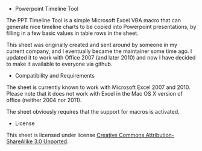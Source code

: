 * Powerpoint Timeline Tool

The PPT Timeline Tool is a simple Microsoft Excel VBA macro that can generate nice timeline charts to be copied into Powerpoint presentations, by filling in a few basic
values in table rows in the sheet.

This sheet was originally created and sent around by someone in my current company, and I eventually became the maintainer some time ago. I updated it to work with Office 2007 (and later 2010) and now I have decided to make it available to everyone via github.

* Compatibility and Requirements

The sheet is currently known to work with Microsoft Excel 2007 and 2010. Please note that it does not work with Excel in the Mac OS X version of office (neither 2004 nor 2011).

The sheet obviously requires that the support for macros is activated.

* License

This sheet is licensed under license [Creative Commons Attribution-ShareAlike 3.0 Unported](http://creativecommons.org/licenses/by-sa/3.0/).